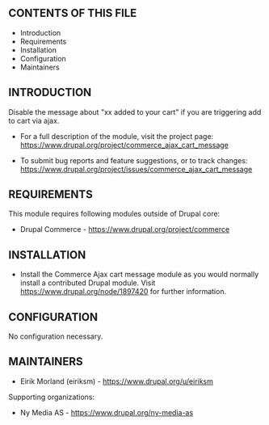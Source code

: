 CONTENTS OF THIS FILE
---------------------

 * Introduction
 * Requirements
 * Installation
 * Configuration
 * Maintainers


INTRODUCTION
------------

Disable the message about "xx added to your cart" if you are triggering add to
cart via ajax.

 * For a full description of the module, visit the project page:
   https://www.drupal.org/project/commerce_ajax_cart_message

 * To submit bug reports and feature suggestions, or to track changes:
   https://www.drupal.org/project/issues/commerce_ajax_cart_message


REQUIREMENTS
------------

This module requires following modules outside of Drupal core:

 * Drupal Commerce - https://www.drupal.org/project/commerce


INSTALLATION
------------

 * Install the Commerce Ajax cart message module as you would normally install
   a contributed Drupal module.
   Visit https://www.drupal.org/node/1897420 for further information.


CONFIGURATION
-------------

No configuration necessary.


MAINTAINERS
-----------

 * Eirik Morland (eiriksm) - https://www.drupal.org/u/eiriksm

Supporting organizations:

 * Ny Media AS - https://www.drupal.org/ny-media-as

